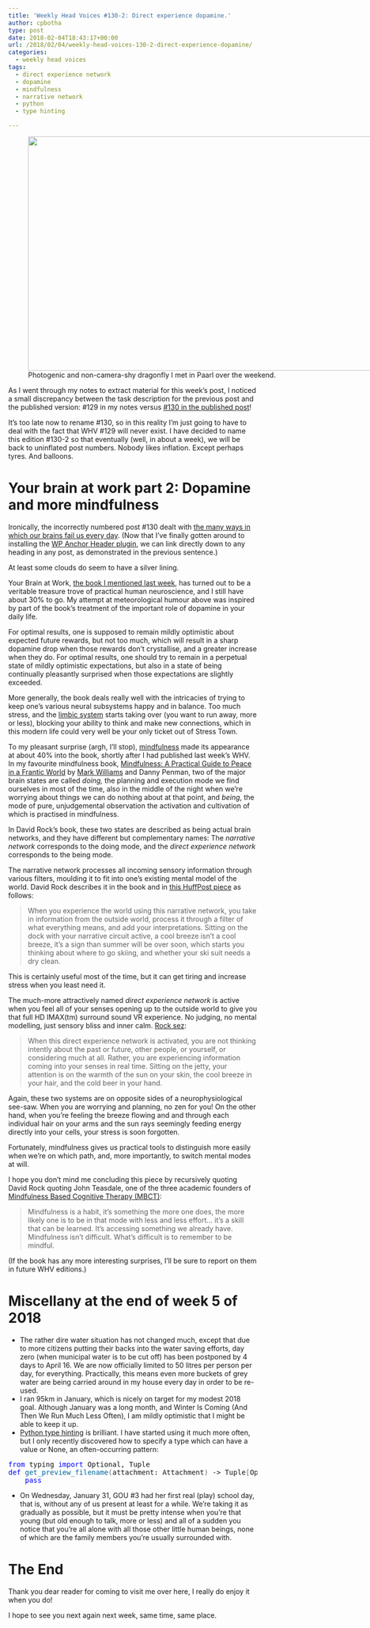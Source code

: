 ```yaml
---
title: 'Weekly Head Voices #130-2: Direct experience dopamine.'
author: cpbotha
type: post
date: 2018-02-04T18:43:17+00:00
url: /2018/02/04/weekly-head-voices-130-2-direct-experience-dopamine/
categories:
  - weekly head voices
tags:
  - direct experience network
  - dopamine
  - mindfulness
  - narrative network
  - python
  - type hinting

---
```

<figure id="attachment_3025" aria-describedby="caption-attachment-3025" style="width: 840px" class="wp-caption alignnone"><a href="https://cpbotha.net/wp-content/uploads/2018/02/IMG\_3174-1.jpg" data-rel="lightbox-image-0" data-rl\_title="" data-rl_caption="" title=""><img data-attachment-id="3025" data-permalink="https://cpbotha.net/?attachment_id=3025" data-orig-file="https://cpbotha.net/wp-content/uploads/2018/02/IMG_3174-1.jpg" data-orig-size="4017,2261" data-comments-opened="1" data-image-meta="{&quot;aperture&quot;:&quot;2.2&quot;,&quot;credit&quot;:&quot;&quot;,&quot;camera&quot;:&quot;iPhone 6s&quot;,&quot;caption&quot;:&quot;&quot;,&quot;created_timestamp&quot;:&quot;1517680248&quot;,&quot;copyright&quot;:&quot;&quot;,&quot;focal_length&quot;:&quot;4.15&quot;,&quot;iso&quot;:&quot;25&quot;,&quot;shutter_speed&quot;:&quot;0.00065019505851756&quot;,&quot;title&quot;:&quot;&quot;,&quot;orientation&quot;:&quot;1&quot;}" data-image-title="IMG_3174" data-image-description="" data-medium-file="https://cpbotha.net/wp-content/uploads/2018/02/IMG_3174-1-300x169.jpg" data-large-file="https://cpbotha.net/wp-content/uploads/2018/02/IMG_3174-1-1024x576.jpg" class="wp-image-3025 size-large" src="https://cpbotha.net/wp-content/uploads/2018/02/IMG_3174-1-1024x576.jpg" alt="" width="840" height="473" srcset="https://cpbotha.net/wp-content/uploads/2018/02/IMG_3174-1-1024x576.jpg 1024w, https://cpbotha.net/wp-content/uploads/2018/02/IMG_3174-1-300x169.jpg 300w, https://cpbotha.net/wp-content/uploads/2018/02/IMG_3174-1-768x432.jpg 768w, https://cpbotha.net/wp-content/uploads/2018/02/IMG_3174-1-1200x675.jpg 1200w" sizes="(max-width: 709px) 85vw, (max-width: 909px) 67vw, (max-width: 1362px) 62vw, 840px" /></a><figcaption id="caption-attachment-3025" class="wp-caption-text">Photogenic and non-camera-shy dragonfly I met in Paarl over the weekend.</figcaption></figure> 

As I went through my notes to extract material for this week&#8217;s post, I noticed a small discrepancy between the task description for the previous post and the published version: #129 in my notes versus [#130 in the published post][1]!

It&#8217;s too late now to rename #130, so in this reality I&#8217;m just going to have to deal with the fact that WHV #129 will never exist. I have decided to name this edition #130-2 so that eventually (well, in about a week), we will be back to uninflated post numbers. Nobody likes inflation. Except perhaps tyres. And balloons.

# Your brain at work part 2: Dopamine and more mindfulness

Ironically, the incorrectly numbered post #130 dealt with [the many ways in which our brains fail us every day][2]. (Now that I&#8217;ve finally gotten around to installing the [WP Anchor Header plugin][3], we can link directly down to any heading in any post, as demonstrated in the previous sentence.)

At least some clouds do seem to have a silver lining.

Your Brain at Work, [the book I mentioned last week][2], has turned out to be a veritable treasure trove of practical human neuroscience, and I still have about 30% to go. My attempt at meteorological humour above was inspired by part of the book&#8217;s treatment of the important role of dopamine in your daily life.

For optimal results, one is supposed to remain mildly optimistic about expected future rewards, but not too much, which will result in a sharp dopamine drop when those rewards don&#8217;t crystallise, and a greater increase when they do. For optimal results, one should try to remain in a perpetual state of mildly optimistic expectations, but also in a state of being continually pleasantly surprised when those expectations are slightly exceeded.

More generally, the book deals really well with the intricacies of trying to keep one&#8217;s various neural subsystems happy and in balance. Too much stress, and the [limbic system][4] starts taking over (you want to run away, more or less), blocking your ability to think and make new connections, which in this modern life could very well be your only ticket out of Stress Town.

To my pleasant surprise (argh, I&#8217;ll stop), [mindfulness][5] made its appearance at about 40% into the book, shortly after I had published last week&#8217;s WHV.  In my favourite mindfulness book, [Mindfulness: A Practical Guide to Peace in a Frantic World][6] by [Mark Williams][7] and Danny Penman, two of the major brain states are called _doing,_ the planning and execution mode we find ourselves in most of the time, also in the middle of the night when we&#8217;re worrying about things we can do nothing about at that point, and _being_, the mode of pure, unjudgemental observation the activation and cultivation of which is practised in mindfulness.

In David Rock&#8217;s book, these two states are described as being actual brain networks, and they have different but complementary names: The _narrative network_ corresponds to the doing mode, and the _direct experience network_ corresponds to the being mode.

The narrative network processes all incoming sensory information through various filters, moulding it to fit into one&#8217;s existing mental model of the world. David Rock describes it in the book and in [this HuffPost piece][8] as follows:

> When you experience the world using this narrative network, you take in information from the outside world, process it through a filter of what everything means, and add your interpretations. Sitting on the dock with your narrative circuit active, a cool breeze isn’t a cool breeze, it’s a sign than summer will be over soon, which starts you thinking about where to go skiing, and whether your ski suit needs a dry clean.

This is certainly useful most of the time, but it can get tiring and increase stress when you least need it.

The much-more attractively named _direct experience network_ is active when you feel all of your senses opening up to the outside world to give you that full HD IMAX(tm) surround sound VR experience. No judging, no mental modelling, just sensory bliss and inner calm. [Rock sez][8]:

> When this direct experience network is activated, you are not thinking intently about the past or future, other people, or yourself, or considering much at all. Rather, you are experiencing information coming into your senses in real time. Sitting on the jetty, your attention is on the warmth of the sun on your skin, the cool breeze in your hair, and the cold beer in your hand.

Again, these two systems are on opposite sides of a neurophysiological see-saw. When you are worrying and planning, no zen for you! On the other hand, when you&#8217;re feeling the breeze flowing and and through each individual hair on your arms and the sun rays seemingly feeding energy directly into your cells, your stress is soon forgotten.

Fortunately, mindfulness gives us practical tools to distinguish more easily when we&#8217;re on which path, and, more importantly, to switch mental modes at will.

I hope you don&#8217;t mind me concluding this piece by recursively quoting David Rock quoting John Teasdale, one of the three academic founders of [Mindfulness Based Cognitive Therapy (MBCT)][9]:

> Mindfulness is a habit, it’s something the more one does, the more likely one is to be in that mode with less and less effort&#8230; it’s a skill that can be learned. It’s accessing something we already have. Mindfulness isn’t difficult. What’s difficult is to remember to be mindful.

(If the book has any more interesting surprises, I&#8217;ll be sure to report on them in future WHV editions.)

# Miscellany at the end of week 5 of 2018

  * The rather dire water situation has not changed much, except that due to more citizens putting their backs into the water saving efforts, day zero (when municipal water is to be cut off) has been postponed by 4 days to April 16. We are now officially limited to 50 litres per person per day, for everything. Practically, this means even more buckets of grey water are being carried around in my house every day in order to be re-used.
  * I ran 95km in January, which is nicely on target for my modest 2018 goal. Although January was a long month, and Winter Is Coming (And Then We Run Much Less Often), I am mildly optimistic that I might be able to keep it up.
  * [Python type hinting][10] is brilliant. I have started using it much more often, but I only recently discovered how to specify a type which can have a value or None, an often-occurring pattern:

<pre class="src src-python"><span style="color: #0000ff;">from</span> typing <span style="color: #0000ff;">import</span> Optional, Tuple
<span style="color: #0000ff;">def</span> <span style="color: #006699;">get_preview_filename</span><span style="color: #707183;">(</span>attachment: Attachment<span style="color: #707183;">)</span> -&gt; Tuple<span style="color: #707183;">[</span>Optional<span style="color: #7388d6;">[</span><span style="color: #006fe0;">str</span><span style="color: #7388d6;">]</span>, Optional<span style="color: #7388d6;">[</span><span style="color: #006fe0;">str</span><span style="color: #7388d6;">]</span><span style="color: #707183;">]</span>:
    <span style="color: #0000ff;">pass</span>
</pre>

  * On Wednesday, January 31, GOU #3 had her first real (play) school day, that is, without any of us present at least for a while. We&#8217;re taking it as gradually as possible, but it must be pretty intense when you&#8217;re that young (but old enough to talk, more or less) and all of a sudden you notice that you&#8217;re all alone with all those other little human beings, none of which are the family members you&#8217;re usually surrounded with.

# The End

Thank you dear reader for coming to visit me over here, I really do enjoy it when you do!

I hope to see you next again next week, same time, same place.

&nbsp;

 [1]: /2018/01/28/weekly-head-voices-130-ttaggg/
 [2]: /2018/01/28/weekly-head-voices-130-ttaggg/#your-brain-not-at-work
 [3]: https://wordpress.org/plugins/wp-anchor-header/
 [4]: http://www.brainbasics.org/home/limbic-system
 [5]: /tag/mindfulness/
 [6]: https://books.google.co.za/books?id=rxddAgAAQBAJ&source=gbs_similarbooks
 [7]: https://www.neuroscience.ox.ac.uk/research-directory/mark-williams
 [8]: https://www.huffingtonpost.com/david-rock/the-neuroscience-of-mindf_b_2908665.html
 [9]: https://en.wikipedia.org/wiki/Mindfulness-based_cognitive_therapy
 [10]: https://www.python.org/dev/peps/pep-0484/